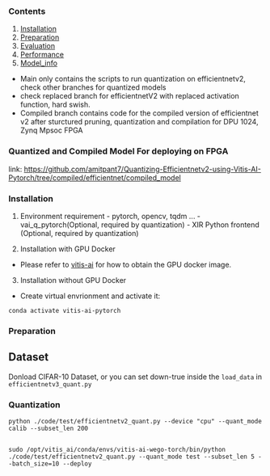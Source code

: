 ### Contents
1. [Installation](#installation)
2. [Preparation](#preparation)
3. [Evaluation](#evaluation)
4. [Performance](#performance)
5. [Model_info](#model_info)

  - Main only contains the scripts to run quantization on efficientnetv2, check other branches for quantized models 
  - check replaced branch for efficientnetV2 with replaced activation function, hard swish. 
  - Compiled branch contains code for the compiled version of efficientnet v2 after sturctured pruning, quantization and compilation for DPU 1024, Zynq Mpsoc FPGA

### Quantized and Compiled Model For deploying on FPGA 
link: https://github.com/amitpant7/Quantizing-Efficientnetv2-using-Vitis-AI-Pytorch/tree/compiled/efficientnet/compiled_model 
### Installation

   1. Environment requirement
    - pytorch, opencv, tqdm ...
    - vai_q_pytorch(Optional, required by quantization)
    - XIR Python frontend (Optional, required by quantization)

   2. Installation with GPU Docker
   - Please refer to [vitis-ai](https://github.com/Xilinx/Vitis-AI/tree/master/) for how to obtain the GPU docker image.
   
   3. Installation without GPU Docker

   - Create virtual envrionment and activate it:
   ```shell
   conda activate vitis-ai-pytorch
   ```

### Preparation
   ## Dataset
   Donload CIFAR-10 Dataset, 
   or you can set down-true inside the ```load_data``` in ```efficientnetv3_quant.py```



### Quantization
   ```
python ./code/test/efficientnetv2_quant.py --device "cpu" --quant_mode calib --subset_len 200

```
```

sudo /opt/vitis_ai/conda/envs/vitis-ai-wego-torch/bin/python ./code/test/efficientnetv2_quant.py --quant_mode test --subset_len 5 --batch_size=10 --deploy 
```
